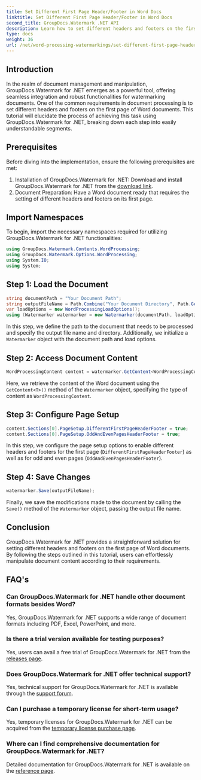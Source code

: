 ```yaml
---
title: Set Different First Page Header/Footer in Word Docs
linktitle: Set Different First Page Header/Footer in Word Docs
second_title: GroupDocs.Watermark .NET API
description: Learn how to set different headers and footers on the first page of Word documents using GroupDocs.Watermark for .NET.
type: docs
weight: 36
url: /net/word-processing-watermarkings/set-different-first-page-header-footer-word-docs/
---
```

## Introduction
In the realm of document management and manipulation, GroupDocs.Watermark for .NET emerges as a powerful tool, offering seamless integration and robust functionalities for watermarking documents. One of the common requirements in document processing is to set different headers and footers on the first page of Word documents. This tutorial will elucidate the process of achieving this task using GroupDocs.Watermark for .NET, breaking down each step into easily understandable segments.
## Prerequisites
Before diving into the implementation, ensure the following prerequisites are met:
1. Installation of GroupDocs.Watermark for .NET: Download and install GroupDocs.Watermark for .NET from the [download link](https://releases.groupdocs.com/Watermark/net/).
2. Document Preparation: Have a Word document ready that requires the setting of different headers and footers on its first page.

## Import Namespaces
To begin, import the necessary namespaces required for utilizing GroupDocs.Watermark for .NET functionalities:
```csharp
using GroupDocs.Watermark.Contents.WordProcessing;
using GroupDocs.Watermark.Options.WordProcessing;
using System.IO;
using System;
```
## Step 1: Load the Document
```csharp
string documentPath = "Your Document Path";
string outputFileName = Path.Combine("Your Document Directory", Path.GetFileName(documentPath));
var loadOptions = new WordProcessingLoadOptions();
using (Watermarker watermarker = new Watermarker(documentPath, loadOptions))
```
In this step, we define the path to the document that needs to be processed and specify the output file name and directory. Additionally, we initialize a `Watermarker` object with the document path and load options.
## Step 2: Access Document Content
```csharp
WordProcessingContent content = watermarker.GetContent<WordProcessingContent>();
```
Here, we retrieve the content of the Word document using the `GetContent<T>()` method of the `Watermarker` object, specifying the type of content as `WordProcessingContent`.
## Step 3: Configure Page Setup
```csharp
content.Sections[0].PageSetup.DifferentFirstPageHeaderFooter = true;
content.Sections[0].PageSetup.OddAndEvenPagesHeaderFooter = true;
```
In this step, we configure the page setup options to enable different headers and footers for the first page (`DifferentFirstPageHeaderFooter`) as well as for odd and even pages (`OddAndEvenPagesHeaderFooter`).
## Step 4: Save Changes
```csharp
watermarker.Save(outputFileName);
```
Finally, we save the modifications made to the document by calling the `Save()` method of the `Watermarker` object, passing the output file name.

## Conclusion
GroupDocs.Watermark for .NET provides a straightforward solution for setting different headers and footers on the first page of Word documents. By following the steps outlined in this tutorial, users can effortlessly manipulate document content according to their requirements.
## FAQ's
### Can GroupDocs.Watermark for .NET handle other document formats besides Word?
Yes, GroupDocs.Watermark for .NET supports a wide range of document formats including PDF, Excel, PowerPoint, and more.
### Is there a trial version available for testing purposes?
Yes, users can avail a free trial of GroupDocs.Watermark for .NET from the [releases page](https://releases.groupdocs.com/).
### Does GroupDocs.Watermark for .NET offer technical support?
Yes, technical support for GroupDocs.Watermark for .NET is available through the [support forum](https://forum.groupdocs.com/c/watermark/19).
### Can I purchase a temporary license for short-term usage?
Yes, temporary licenses for GroupDocs.Watermark for .NET can be acquired from the [temporary license purchase page](https://purchase.groupdocs.com/temporary-license/).
### Where can I find comprehensive documentation for GroupDocs.Watermark for .NET?
Detailed documentation for GroupDocs.Watermark for .NET is available on the [reference page](https://reference.groupdocs.com/Watermark/net/).
